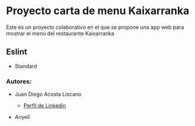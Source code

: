 # Proyecto carta de menu Kaixarranka

Este es un proyecto colaborativo en el que se propone una app web para mostrar el menú del restaurante Kaixarranka 

## Eslint
- Standard

### Autores:

- Juan Diego Acosta Liscano
  - [Perfil de Linkedin](https://www.linkedin.com/in/juan-diego-acosta-liscano-821ba619a/)
 
- Anyell
